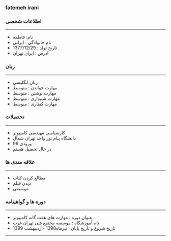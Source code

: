 
### fatemeh irani


### اطلاعات شخصی

---
+ نام: فاطمه
+ نام خانوادگی : ایرانی
+ تاریخ تولد : 1377/12/29
+ آدرس : ایران تهران

### زبان 

---
+ زبان انگلیسی
+ مهارت خواندن : متوسط
+ مهارت نوشتن : متوسط
+ مهارت شنیداری : متوسط
+ مهارت گفتاری : متوسط

### تحصیلات

---
+ کارشناسی مهندسی کامپیوتر
+ دانشگاه پیام نور واحد تهران شمال
+ ورودی 96
+ در حال تحصیل هستم

### علاقه مندی ها

---
+ مطالع کردن کتاب  
+ دیدن فیلم 
+ موسیقی

### دوره ها و گواهینامه

---
+ عنوان دوره : مهارت های هفت گانه کامپیوتر
+ نام آموزشگاه : موسسه مجتمع فنی تهران غرب
+ تاریخ شروع و تاریخ پایان : تیرماه1398 -اردیبهشت 1399



--- 
### 
